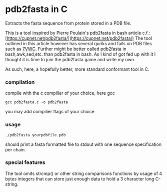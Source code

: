 # pdb2fasta in C

Extracts the fasta sequence from protein stored in a PDB file.

This is a tool inspired by Pierre Poulain's pdb2fasta in bash
article c.f.: [https://cupnet.net/pdb2fasta/](https://cupnet.net/pdb2fasta/)
The tool outlined in this article however has several quriks and fails on 
PDB files such as [7VWC](https://www.rcsb.org/structure/7VWC). Further might be 
better called pdb2fasta in bash,awk,sed,etc. than pdb2fasta in bash. 
As I kind of got fed up with it I thought it is time to join the pdb2fasta game
and write my own. 

As such, here, a hopefully better, more standard conformant tool in C.

### compilation
compile with the c compilier of your choice, here gcc
```
gcc pdb2fasta.c -o pdb2fasta
```
you may add compilier flags of your choice

### usage
```
./pdb2fasta yourpdbfile.pdb
```
should print a fasta formatted file to stdout
with one sequence specification per chain. 

### special features
The tool omits strcmp() or other string comparisons functions
by usage of 4 bytes integers that can store just enough data 
to hold a 3 character long C-string.
